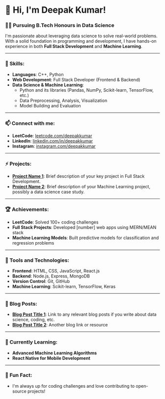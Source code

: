 # 👋 Hi, I'm Deepak Kumar!

### 🧑‍🎓 Pursuing B.Tech Honours in Data Science
I'm passionate about leveraging data science to solve real-world problems. With a solid foundation in programming and development, I have hands-on experience in both **Full Stack Development** and **Machine Learning**.

---

### 💼 Skills:
- **Languages**: C++, Python
- **Web Development**: Full Stack Developer (Frontend & Backend)
- **Data Science & Machine Learning**: 
  - Python and its libraries (Pandas, NumPy, Scikit-learn, TensorFlow, etc.)
  - Data Preprocessing, Analysis, Visualization
  - Model Building and Evaluation

---

### 📫 Connect with me:
- **LeetCode**: [leetcode.com/deepakkumar](https://leetcode.com/deepakkumar)
- **LinkedIn**: [linkedin.com/in/deepakkumar](https://linkedin.com/in/deepakkumar)
- **Instagram**: [instagram.com/deepakkumar](https://instagram.com/deepakkumar)

---

### ⚡ Projects:
- **[Project Name 1](#)**: Brief description of your key project in Full Stack Development.
- **[Project Name 2](#)**: Brief description of your Machine Learning project, possibly a data science case study.
  
---

### 🏆 Achievements:
- **LeetCode**: Solved 100+ coding challenges
- **Full Stack Projects**: Developed [number] web apps using MERN/MEAN stack
- **Machine Learning Models**: Built predictive models for classification and regression problems

---

### 🔧 Tools and Technologies:
- **Frontend**: HTML, CSS, JavaScript, React.js
- **Backend**: Node.js, Express, MongoDB
- **Version Control**: Git, GitHub
- **Machine Learning**: Scikit-learn, TensorFlow, Keras

---

### 📝 Blog Posts:
- **[Blog Post Title 1](#)**: Link to any relevant blog posts if you write about data science, coding, etc.
- **[Blog Post Title 2](#)**: Another blog link or resource

---

### 🌱 Currently Learning:
- **Advanced Machine Learning Algorithms**
- **React Native for Mobile Development**
  
---

### 🤔 Fun Fact:
- I'm always up for coding challenges and love contributing to open-source projects!
